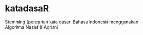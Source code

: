 # katadasaR
Stemming (pencarian kata dasar) Bahasa Indonesia menggunakan Algoritma Nazief &amp; Adriani 
